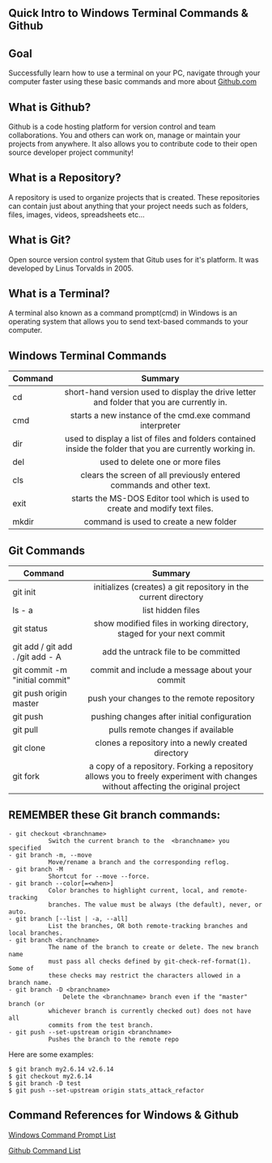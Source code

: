 
## Quick Intro to Windows Terminal Commands & Github 

## Goal 
Successfully learn how to use a terminal on your PC, navigate through your computer faster using these basic commands and more about [Github.com](https://github.com/)

## What is Github? 
Github is a code hosting platform for version control and team collaborations. You and others can work on, manage or maintain your projects from anywhere. It also allows you to contribute code to their open source developer project community! 


## What is a Repository?

A repository is used to organize projects that is created. These repositories can contain just about anything that your project needs such as folders, files, images, videos, spreadsheets etc... 


## What is Git?

Open source version control system that Gitub uses for it's platform. It was developed by Linus Torvalds in 2005. 


## What is a Terminal?

A terminal also known as a command prompt(cmd) in Windows is an operating system that allows you to send text-based commands to your computer. 


## Windows Terminal Commands 

| Command       | 	Summary  | 
| ------------- |:-------------:| 
| cd    		| short-hand version used to display the drive letter and folder that you are currently in.| 
| cmd           | starts a new instance of the cmd.exe command interpreter| 
| dir 			| used to display a list of files and folders contained inside the folder that you are currently working in. |  
| del			| used to delete one or more files|  
| cls     		| clears the screen of all previously entered commands and other text.|  
| exit			| starts the MS-DOS Editor tool which is used to create and modify text files.|  
| mkdir		    | command is used to create a new folder|  



## Git Commands 

| Command       | 	Summary  | 
| ------------- |:-------------:| 
| git init 	    | initializes (creates) a git repository in the current directory| 
| ls - a        | list hidden files| 
| git status 	|show modified files in working directory, staged for your next commit|  
| git add / git add . /git add - A|add the untrack file to be committed|  
| git commit -m "initial commit"|commit and include a message about your commit|  
| git push origin master |push your changes to the remote repository|  
| git push|pushing changes after initial configuration|  
| git pull| pulls remote changes if available|  
| git clone| clones a repository into a newly created directory|  
| git fork| a copy of a repository. Forking a repository allows you to freely experiment with changes without affecting the original project|  



## REMEMBER these Git branch commands:
```
- git checkout <branchname>
		   Switch the current branch to the  <branchname> you specified
- git branch -m, --move
           Move/rename a branch and the corresponding reflog.
- git branch -M
           Shortcut for --move --force.
- git branch --color[=<when>]
           Color branches to highlight current, local, and remote-tracking
           branches. The value must be always (the default), never, or auto.
- git branch [--list | -a, --all]
           List the branches, OR both remote-tracking branches and local branches.
- git branch <branchname>
           The name of the branch to create or delete. The new branch name
           must pass all checks defined by git-check-ref-format(1). Some of
           these checks may restrict the characters allowed in a branch name.
- git branch -D <branchname>
		       Delete the <branchname> branch even if the "master" branch (or
           whichever branch is currently checked out) does not have all
           commits from the test branch.
- git push --set-upstream origin <branchname> 
           Pushes the branch to the remote repo
```

Here are some examples:
```
$ git branch my2.6.14 v2.6.14
$ git checkout my2.6.14
$ git branch -D test
$ git push --set-upstream origin stats_attack_refactor
```


## Command References for Windows & Github 

[Windows Command Prompt List](https://www.lifewire.com/list-of-command-prompt-commands-4092302)

[Github Command List ](https://education.github.com/git-cheat-sheet-education.pdf)



